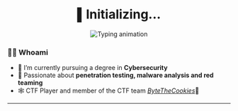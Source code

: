 <h1 align="center">▌Initializing...</h1>

<p align="center">
  <img src="https://readme-typing-svg.herokuapp.com?font=Fira+Code&size=18&pause=1000&color=A259FF&center=true&vCenter=true&width=500&lines=└─[ShackWove@localhost]─$+Analyzing+binary...;└─[ShackWove@localhost]─$+Debugging+binary...;└─[ShackWove@localhost]─$+...;└─[ShackWove@localhost]─$+Exploit!" alt="Typing animation" />
</p>




### 🕵️‍♂️ Whoami

- 🔐 I’m currently pursuing a degree in **Cybersecurity**
- 🧠 Passionate about **penetration testing, malware analysis and red teaming**
- 🕸️ CTF Player and member of the CTF team [*ByteTheCookies*](https://github.com/ByteTheCookies)🍪

---
<!--
### 📈 GitHub Stats

<p align="center">
  <img src="https://github-readme-stats.vercel.app/api?username=ShackWove&show_icons=true&theme=tokyonight" height="165"/>
  <img src="https://github-readme-stats.vercel.app/api/top-langs/?username=ShackWove&layout=compact&theme=tokyonight" height="165"/>
</p>

---
-->
